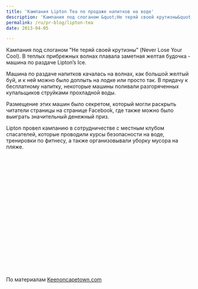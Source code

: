 ```yaml
---
title: 'Кампания Lipton Tea по продаже напитков на воде'
description: 'Кампания под слоганом &quot;Не теряй своей крутизны&quot; (Never Lose Your Cool). В теплых прибрежных волнах плавала заметная желтая будочка - машина по раздаче Lipton’s Ice.'
permalink: /ru/pr-blog/lipton-tea
date: 2013-04-05

---
```


Кампания  под слоганом "Не теряй своей крутизны" (Never Lose Your Cool). В теплых прибрежных волнах плавала заметная желтая будочка - машина по раздаче Lipton’s Ice.

Машина по раздаче напитков качалась на волнах, как большой желтый буй, и к ней можно было доплыть на лодке или просто так. В придачу к бесплатному напитку, некоторые машины поливали разгоряченных купальщиков струйками прохладной воды.

Размещение этих машин было секретом, который могли раскрыть читатели страницы на странице Facebook, где также можно было выиграть значительный денежный приз.

Lipton провел кампанию в сотрудничестве с местным клубом спасателей, которые проводили курсы безопасности на воде, тренировки по фитнесу, а также организовывали уборку мусора на пляже.

<object width="560" height="315"><param name="movie" value="http://www.youtube.com/v/R-Krv-05xiI?hl=ru_RU&amp;version=3"></param><param name="allowFullScreen" value="true"></param><param name="allowscriptaccess" value="always"></param><embed src="http://www.youtube.com/v/R-Krv-05xiI?hl=ru_RU&amp;version=3" type="application/x-shockwave-flash" width="560" height="315" allowscriptaccess="always" allowfullscreen="true"></embed></object>

По материалам <a href="http://www.keenoncapetown.com/lipton-ice-tea-clifton-4th/">Keenoncapetown.com</a>

